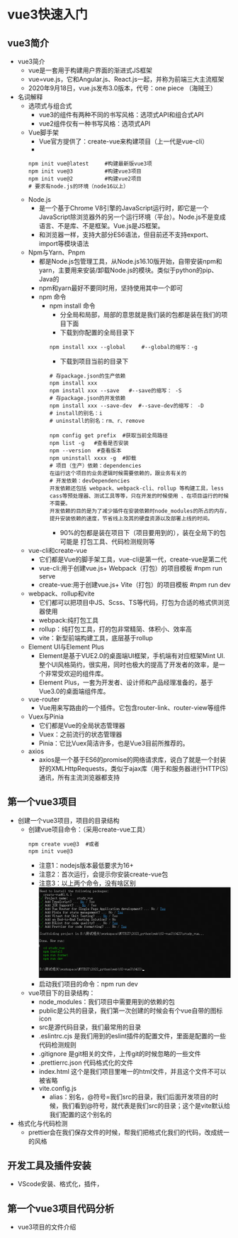 # vue3快速入门
## vue3简介
- vue3简介
  - vue是一套用于构建用户界面的渐进式JS框架
  - vue=vue.js，它和Angular.js、React.js一起，并称为前端三大主流框架
  - 2020年9月18日，vue.js发布3.0版本，代号：one piece （海贼王）
- 名词解释
  - 选项式与组合式
    - vue3的组件有两种不同的书写风格：选项式API和组合式API
    - vue2组件仅有一种书写风格：选项式API
  - Vue脚手架
    - Vue官方提供了：create-vue来构建项目（上一代是vue-cli）
    - 
    ```
    npm init vue@latest     #构建最新版vue3项
    npm init vue@3          #构建vue3项目
    npm init vue@2          #构建vue2项目
    # 要求有node.js的环境（node16以上）
    ```
  - Node.js
    - 是一个基于Chrome V8引擎的JavaScript运行时，即它是一个JavaScript除浏览器外的另一个运行环境（平台）。Node.js不是变成语言、不是库、不是框架。Vue.js是JS框架。
    - 和浏览器一样，支持大部分ES6语法，但目前还不支持export、import等模块语法
  - Npm与Yarn、Pnpm
    - 都是Node.js包管理工具，从Node.js16.10版开始，自带安装npm和yarn，主要用来安装/卸载Node.js的模块。类似于python的pip、Java的
    - npm和yarn最好不要同时用，坚持使用其中一个即可
    - npm 命令
      - npm install 命令
        - 分全局和局部，局部的意思就是我们装的包都是装在我们的项目下面
        - 下载到你配置的全局目录下
        ```
        npm install xxx --global     #--global的缩写：-g
        ```
        - 下载到项目当前的目录下
        ```
        # 存package.json的生产依赖
        npm install xxx
        npm install xxx --save   #--save的缩写： -S
        # 存package.json的开发依赖
        npm install xxx --save-dev  #--save-dev的缩写： -D
        # install的别名：i
        # uninstall的别名：rm、r、remove
        
        npm config get prefix  #获取当前全局路径
        npm list -g   #查看是否安装
        npm --version  #查看版本
        npm uninstall xxxx -g  #卸载
        # 项目（生产）依赖：dependencies
        在运行这个项目的业务逻辑时候需要依赖的，跟业务有关的
        # 开发依赖：devDependencies 
        开发依赖还包括 webpack、webpack-cli、rollup 等构建工具，less cass等预处理器、测试工具等等，只在开发的时候使用 、在项目运行的时候不需要。
        开发依赖的目的是为了减少插件在安装依赖时node_modules的所占的内存，提升安装依赖的速度，节省线上及其的硬盘资源以及部署上线的时间。

        ```
        - 90%的包都是装在项目下（项目要用到的），装在全局下的包可能是 打包工具、代码检测规则等
  - vue-cli和create-vue
    -  它们都是Vue的脚手架工具，vue-cli是第一代，create-vue是第二代
    -  vue-cli:用于创建vue.js+ Webpack（打包）的项目模板  #npm run serve
    -  create-vue:用于创建vue.js+ Vite（打包）的项目模板 #npm run dev
  - webpack、rollup和vite
    - 它们都可以把项目中JS、Scss、TS等代码，打包为合适的格式供浏览器使用
    - webpack:纯打包工具
    - rollup：纯打包工具，打的包非常精简、体积小、效率高
    - vite：新型前端构建工具，底层基于rollup
  - Element UI与Element Plus
    - Element是基于VUE2.0的桌面端UI框架，手机端有对应框架Mint UI.整个UI风格简约，很实用，同时也极大的提高了开发者的效率，是一个非常受欢迎的组件库。
    - Element Plus，一套为开发者、设计师和产品经理准备的，基于Vue3.0的桌面端组件库。
  - vue-router
    - Vue用来写路由的一个插件。它包含router-link、router-view等组件
  - Vuex与Pinia
    - 它们都是Vue的全局状态管理器
    - Vuex：之前流行的状态管理器
    - Pinia：它比Vuex简洁许多，也是Vue3目前所推荐的。
  - axios
    - axios是一个基于ES6的promise的网络请求库，说白了就是一个封装好的XMLHttpRequests，类似于ajax库（用于和服务器进行HTTP(S)通讯，所有主流浏览器都支持
## 第一个vue3项目
- 创建一个vue3项目，项目的目录结构
  - 创建vue项目命令：（采用create-vue工具）
    ```
    npm create vue@3  #或者
    npm init vue@3
    ```
    - 注意1：nodejs版本最低要求为16+
    - 注意2：首次运行，会提示你安装create-vue包
    - 注意3：以上两个命令，没有啥区别
![节点](./npminstall_01.png)
    - 启动我们项目的命令：npm run dev
  - vue项目下的目录结构：
    - node_modules：我们项目中需要用到的依赖的包
    - public是公共的目录，我们第一次创建的时候会有个vue自带的图标icon
    - src是源代码目录，我们最常用的目录
    - .eslintrc.cjs 是我们用到的eslint插件的配置文件，里面是配置的一些代码检测规则
    - .gitignore 是git相关的文件，上传git的时候忽略的一些文件
    - .prettierrc.json 代码格式化的文件 
    -  index.html 这个是我们项目里唯一的html文件，并且这个文件不可以被省略
    -  vite.config.js
       -  alias：别名，@符号=我们src的目录，我们后面开发项目的时候，我们看到@符号，就代表是我们src的目录；这个是vite默认给我们配置的这个别名的
 - 格式化与代码检测
   - prettier会在我们保存文件的时候，帮我们把格式化我们的代码，改成统一的风格

## 开发工具及插件安装
- VScode安装、格式化，插件，

## 第一个vue3项目代码分析
- vue3项目的文件介绍


